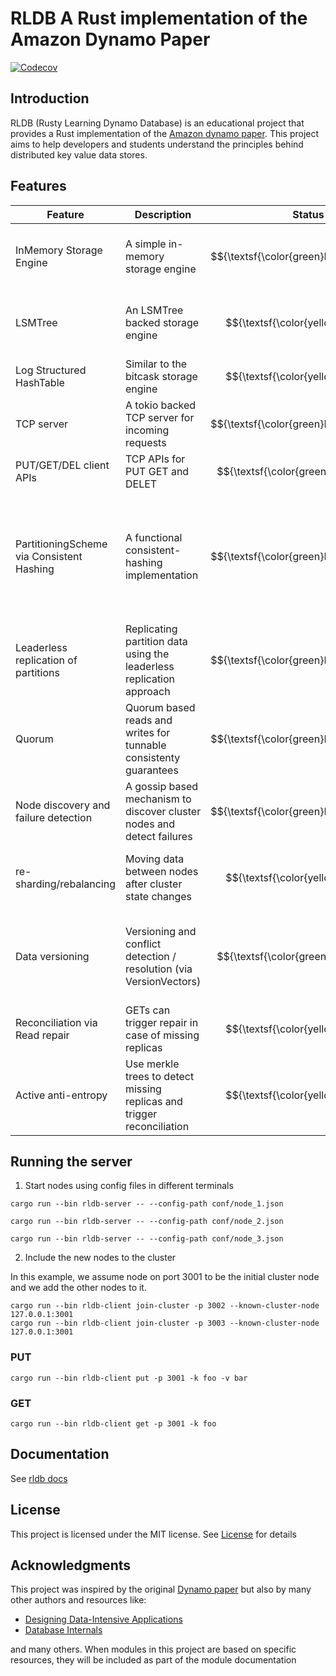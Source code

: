 # RLDB A Rust implementation of the Amazon Dynamo Paper
[![Codecov](https://codecov.io/github/rcmgleite/rldb/coverage.svg?branch=master)](https://codecov.io/gh/rcmgleite/rldb)

## Introduction
RLDB (Rusty Learning Dynamo Database) is an educational project that provides a Rust implementation of the [Amazon dynamo paper](https://www.allthingsdistributed.com/files/amazon-dynamo-sosp2007.pdf). This project aims to help developers and students understand the principles behind distributed key value data stores.

## Features
| Feature | Description | Status | Resources |
| --- | --- | --- | --- |
| InMemory Storage Engine | A simple in-memory storage engine | $${\textsf{\color{green}Implemented}}$$ | [Designing Data-Intensive applications - chapter 3](https://www.oreilly.com/library/view/designing-data-intensive-applications/9781491903063/) | 
| LSMTree | An LSMTree backed storage engine | $${\textsf{\color{yellow}TODO}}$$ | [Designing Data-Intensive applications - chapter 3](https://www.oreilly.com/library/view/designing-data-intensive-applications/9781491903063/) |
| Log Structured HashTable | Similar to the bitcask storage engine | $${\textsf{\color{yellow}TODO}}$$ | [Bitcask intro paper](https://riak.com/assets/bitcask-intro.pdf) |
| TCP server | A tokio backed TCP server for incoming requests | $${\textsf{\color{green}Implemented}}$$ | [tokio](https://github.com/tokio-rs/tokio) |
| PUT/GET/DEL client APIs | TCP APIs for PUT GET and DELET | $${\textsf{\color{greenyellow}WIP}}$$ | N/A |
| PartitioningScheme via Consistent Hashing | A functional consistent-hashing implementation | $${\textsf{\color{green}Implemented}}$$ | [Designing Data-Intensive applications - chapter 6](https://www.oreilly.com/library/view/designing-data-intensive-applications/9781491903063/), [Consistent Hashing by David Karger](https://cs.brown.edu/courses/csci2950-u/papers/chash99www.pdf) |
| Leaderless replication of partitions | Replicating partition data using the leaderless replication approach | $${\textsf{\color{green}Implemented}}$$ | [Designing Data-Intensive applications - chapter 5](https://www.oreilly.com/library/view/designing-data-intensive-applications/9781491903063/) |
| Quorum | Quorum based reads and writes for tunnable consistenty guarantees | $${\textsf{\color{green}Implemented}}$$ | [Designing Data-Intensive applications - chapter 5](https://www.oreilly.com/library/view/designing-data-intensive-applications/9781491903063/) |
| Node discovery and failure detection| A gossip based mechanism to discover cluster nodes and detect failures | $${\textsf{\color{green}Implemented}}$$ | [Dynamo Paper](https://www.allthingsdistributed.com/files/amazon-dynamo-sosp2007.pdf)
| re-sharding/rebalancing | Moving data between nodes after cluster state changes | $${\textsf{\color{yellow}TODO}}$$ | [Designing Data-Intensive applications - chapter 6](https://www.oreilly.com/library/view/designing-data-intensive-applications/9781491903063/) |
| Data versioning | Versioning and conflict detection / resolution (via VersionVectors) | $${\textsf{\color{greenyellow}WIP}}$$ | [Vector clock wiki](https://en.wikipedia.org/wiki/Vector_clock), [Lamport clock paper](https://lamport.azurewebsites.net/pubs/time-clocks.pdf) (not that easy to parse)
| Reconciliation via Read repair | GETs can trigger repair in case of missing replicas | $${\textsf{\color{yellow}TODO}}$$ | [Dynamo Paper](https://www.allthingsdistributed.com/files/amazon-dynamo-sosp2007.pdf)
| Active anti-entropy | Use merkle trees to detect missing replicas and trigger reconciliation | $${\textsf{\color{yellow}TODO}}$$ | [Dynamo Paper](https://www.allthingsdistributed.com/files/amazon-dynamo-sosp2007.pdf)

## Running the server


1. Start nodes using config files in different terminals
```
cargo run --bin rldb-server -- --config-path conf/node_1.json
```
```
cargo run --bin rldb-server -- --config-path conf/node_2.json
```
```
cargo run --bin rldb-server -- --config-path conf/node_3.json
```

2. Include the new nodes to the cluster

In this example, we assume node on port 3001 to be the initial cluster node and we add the other nodes to it.

```
cargo run --bin rldb-client join-cluster -p 3002 --known-cluster-node 127.0.0.1:3001
cargo run --bin rldb-client join-cluster -p 3003 --known-cluster-node 127.0.0.1:3001
```

### PUT
```
cargo run --bin rldb-client put -p 3001 -k foo -v bar
```

### GET
```
cargo run --bin rldb-client get -p 3001 -k foo
```

## Documentation
See [rldb docs](https://docs.rs/rldb/latest/rldb/)

## License
This project is licensed under the MIT license.
See [License](https://github.com/rcmgleite/rldb/blob/master/LICENSE) for details

## Acknowledgments

This project was inspired by the original [Dynamo paper](https://www.allthingsdistributed.com/files/amazon-dynamo-sosp2007.pdf) but also by many other authors and resources like:

- [Designing Data-Intensive Applications](https://www.oreilly.com/library/view/designing-data-intensive-applications/9781491903063/)
- [Database Internals](https://www.databass.dev/)

and many others. When modules in this project are based on specific resources, they will be included as part of the module documentation
